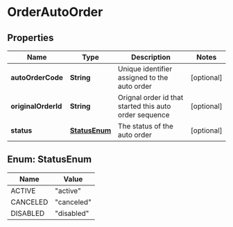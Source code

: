 
# OrderAutoOrder

## Properties
Name | Type | Description | Notes
------------ | ------------- | ------------- | -------------
**autoOrderCode** | **String** | Unique identifier assigned to the auto order |  [optional]
**originalOrderId** | **String** | Orignal order id that started this auto order sequence |  [optional]
**status** | [**StatusEnum**](#StatusEnum) | The status of the auto order |  [optional]


<a name="StatusEnum"></a>
## Enum: StatusEnum
Name | Value
---- | -----
ACTIVE | &quot;active&quot;
CANCELED | &quot;canceled&quot;
DISABLED | &quot;disabled&quot;



